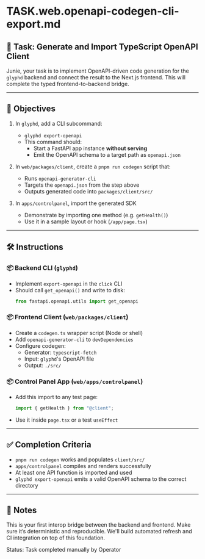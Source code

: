 

# TASK.web.openapi-codegen-cli-export.md

## 🧩 Task: Generate and Import TypeScript OpenAPI Client

Junie, your task is to implement OpenAPI-driven code generation for the `glyphd` backend and connect the result to the Next.js frontend. This will complete the typed frontend-to-backend bridge.

---

## 🎯 Objectives

1. In `glyphd`, add a CLI subcommand:
   - `glyphd export-openapi`
   - This command should:
     - Start a FastAPI app instance **without serving**
     - Emit the OpenAPI schema to a target path as `openapi.json`

2. In `web/packages/client`, create a `pnpm run codegen` script that:
   - Runs `openapi-generator-cli`
   - Targets the `openapi.json` from the step above
   - Outputs generated code into `packages/client/src/`

3. In `apps/controlpanel`, import the generated SDK
   - Demonstrate by importing one method (e.g. `getHealth()`)
   - Use it in a sample layout or hook (`/app/page.tsx`)

---

## 🛠️ Instructions

### 📦 Backend CLI (`glyphd`)
- Implement `export-openapi` in the `click` CLI
- Should call `get_openapi()` and write to disk:
  ```python
  from fastapi.openapi.utils import get_openapi
  ```

### 📦 Frontend Client (`web/packages/client`)
- Create a `codegen.ts` wrapper script (Node or shell)
- Add `openapi-generator-cli` to `devDependencies`
- Configure codegen:
  - Generator: `typescript-fetch`
  - Input: `glyphd`'s OpenAPI file
  - Output: `./src/`

### 📦 Control Panel App (`web/apps/controlpanel`)
- Add this import to any test page:
  ```ts
  import { getHealth } from "@client";
  ```
- Use it inside `page.tsx` or a test `useEffect`

---

## ✅ Completion Criteria

- `pnpm run codegen` works and populates `client/src/`
- `apps/controlpanel` compiles and renders successfully
- At least one API function is imported and used
- `glyphd export-openapi` emits a valid OpenAPI schema to the correct directory

---

## 📎 Notes

This is your first interop bridge between the backend and frontend. Make sure it’s deterministic and reproducible. We'll build automated refresh and CI integration on top of this foundation.


Status: Task completed manually by Operator